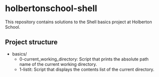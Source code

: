 # holbertonschool-shell

This repository contains solutions to the Shell basics project at Holberton School.

## Project structure
- basics/
  - 0-current_working_directory: Script that prints the absolute path name of the current working directory.
  - 1-listit: Script that displays the contents list of the current directory.

